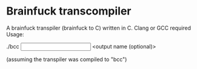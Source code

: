 # Brainfuck transcompiler
A brainfuck transpiler (brainfuck to C) written in C. Clang or GCC required
Usage:

./bcc <input file> <output name (optional)>

(assuming the transpiler was compiled to "bcc")
